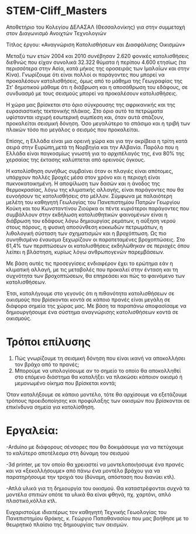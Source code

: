 # STEM-Cliff_Masters
Αποθετήριο του Κολεγίου ΔΕΛΑΣΑΛ (Θεσσαλονίκης) για στην συμμετοχή στον Διαγωνισμό  Ανοιχτών Τεχνολογιών

Τίτλος έργου: «Αναγνώριση Κατολισθήσεων και Διασφάλισης Οικισμών»


Μεταξύ των ετών 2004 και 2010 συνέβησαν 2.620 φονικές κατολισθήσεις διεθνώς που είχαν συνολικά 32.322 θύματα ή περίπου 4.600 ετησίως (τα περισσότερα στην Ασία, κατά μήκος της οροσειράς των Ιμαλαΐων και στην Κίνα). Γνωρίζουμε ότι είναι πολλοί οι παράγοντες που μπορεί να προκαλέσουν κατολισθήσεις, όμως από το μάθημα της Γεωγραφίας της Στ' δημοτικού μάθαμε ότι η διάβρωση και η αποσάθρωση του εδάφους, σε συνδυασμό με τους σεισμούς μπορεί να προκαλέσουν κατολισθήσεις.

Η χώρα μας βρίσκεται στο όριο σύγκρουσης της αφρικανικής και της ευρασιαστικής τεκτονικής πλάκας. Στο όριο αυτό τα πετρώματα υφίστανται ισχυρή εσωτερική συμπίεση και, όταν αυτά σπάζουν, προκαλείται σεισμική δόνηση. Όσο μεγαλύτερο το σπάσιμο και η τριβή των πλακών τόσο πιο μεγάλος ο σεισμός που  προκαλείται.

Επίσης, η Ελλάδα είναι μια ορεινή χώρα και για την ακρίβεια η τρίτη κατά σειρά στην Ευρώπη,μετά τη Νορβηγία και την Αλβανία. Παρόλο που η Ελλάδα είναι παγκοσμίως γνωστή για το αρχιπέλαγός της, ένα 80% της χερσαίας της έκτασης καλύπτεται από ορεινούς όγκους.

Η κατολίσθηση συνήθως συμβαίνει όταν οι πλαγιές είναι απότομες, υπάρχουν πολλές βροχές μέσα στον χρόνο και η περιοχή είναι πυκνοκατοικημένη. Η αποψίλωση των δασών και η άνοδος της θερμοκρασίας, λόγω της κλιματικής αλλαγής, είναι παράγοντες που θα ευνοήσουν τις κατολισθήσεις στο μέλλον. Σύμφωνα με παλαιότερη μελέτη του καθηγητή Γεωλογίας του Πανεπιστημίου Πατρών Γεωργίου Κούκη και του Κωνσταντίνου Ζιούρκα οι πέντε κυριότεροι παράγοντες που συμβάλλουν στην εκδήλωση κατολισθητικών φαινομένων είναι η διάβρωση του εδάφους λόγω δημιουργίας ρεμάτων, η αύξηση νερού στους πόρους, η φυσική αποσύνθεση κοκκωδών πετρωμάτων, η λιθολογική σύσταση των σχηματισμών και η βροχόπτωση. Ως πιο συνηθισμένο έναυσμα ξεχωρίζουν οι παρατεταμένες βροχοπτώσεις. Στο 61,4% των περιπτώσεων οι κατολισθήσεις εκδηλώθηκαν σε περιοχές όπου λείπει η βλάστηση, κυρίως λόγω ανθρωπογενών παρεμβάσεων.

Με βάση αυτές τις προσεγγίσεις ενδιαφέρον έχει το ερώτημα εάν η κλιματική αλλαγή, με τις μεταβολές που προκαλεί στην ένταση και τη συχνότητα των βροχοπτώσεων, θα επηρεάσει και πώς το φαινόμενο των κατολισθήσεων. 

Έτσι, καταλήγουμε στο γεγονός ότι η πιθανότητα κατολισθήσεων σε οικισμούς που βρίσκονται κοντά σε κάποιο πρανές είναι μεγάλη σε διάφορα σημεία της χώρας μας. Με βάση τα παραπάνω αποφασίσαμε να δημιουργήσουμε ένα σύστημα αναγνώρισης κατολισθήσεων κοντά σε οικισμούς.

# Τρόποι επίλυσης 
  1. Πώς γνωρίζουμε τη σεισμική δόνηση που είναι ικανή να αποκολλήσει τον βράχο από το πρανές;
  2. Μπορούμε να υπολογίσουμε αν το σημείο το οποίο θα αποκολληθεί στο επόμενο διάστημα
     θα καταλήξει να πλακώσει κάποιον οικισμό ή μεμονωμένο οίκημα που βρίσκεται κοντά;

Όταν καταλήξουμε σε κάποιο μοντέλο, τότε θα αρχίσουμε να εξετάζουμε τρόπους προειδοποίησης και προφύλαξης των οικισμών που βρίσκονται σε επικίνδυνα σημεία για κατολίσθηση.

# Εργαλεία:
-Arduino με διάφορους σένσορες που θα δοκιμάσουμε για να πετύχουμε το καλύτερο αποτέλεσμα στη δύναμη του σεισμού

-3d printer, με τον οποίο θα χρειαστεί να μοντελοποιήοσυμε ένα πρανές και να «ξεκολλήσουμε» από πάνω ένα μοντέλο βράχου για να παρατηρήσουμε την τροχιά του (δύναμη, απόσταση που διανύει κτλ).

-Απλά υλικά για τη δημιουργία του οικισμού. Θα καταστρέφονται συχνά τα μοντέλα σπιτιών οπότε τα υλικά θα είναι φθηνά, πχ. χαρτόνι,
απλό πλαστικό,κόλλα κτλ.

Ευχαριστούμε ιδιαιτέρως τον καθηγητή Τεχνικής Γεωολογίας του Πανεπιστημίου Θράκης, κ. Γεώργιο Παπαθανασίου που μας βοήθησε με το θεωρητικό πλαίσιο της δημιουργίας των σεισμών.


